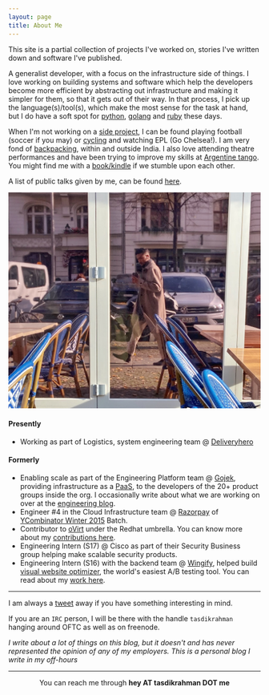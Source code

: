 ```yaml
---
layout: page
title: About Me
---
```


This site is a partial collection of projects I've worked on, stories I've written down and software I've published.

A generalist developer, with a focus on the infrastructure side of things. I love working on building systems and software which help the developers become more efficient by abstracting out infrastructure and making it simpler for them, so that it gets out of their way. In that process, I pick up the language(s)/tool(s), which make the most sense for the task at hand, but I do have a soft spot for [python](https://python.org/), [golang](https://golang.org) and [ruby](https://www.ruby-lang.org/en/) these days.

When I'm not working on a [side project](https://github.com/tasdikrahman), I can be found playing football (soccer if you may) or [cycling](https://www.strava.com/athletes/38551461) and watching EPL (Go Chelsea!). I am very fond of [backpacking](https://tasdikrahman.me/blog/tag/travel/), within and outside India. I also love attending theatre performances and have been trying to improve my skills at [Argentine tango](https://en.wikipedia.org/wiki/Argentine_tango). You might find me with a [book/kindle](https://www.goodreads.com/user/show/19151223-tasdik-rahman) if we stumble upon each other.

A list of public talks given by me, can be found [here](https://tasdikrahman.me/speaking/).

<center><img src="/content/images/54B4DBF4-D6AF-4711-BA18-0FBCAED28AB1.jpeg"></center>

#### Presently

- Working as part of Logistics, system engineering team @ [Deliveryhero](https://deliveryhero.com)

#### Formerly

- Enabling scale as part of the Engineering Platform team @ [Gojek](https://www.gojek.io/), providing infrastructure as a [PaaS](https://en.wikipedia.org/wiki/Platform_as_a_service), to the developers of the 20+ product groups inside the org. I occasionally write about what we are working on over at the [engineering blog](https://blog.gojekengineering.com/@tasdik.rahman).
- Engineer #4 in the Cloud Infrastructure team @ [Razorpay](https://razorpay.com/) of [YCombinator Winter 2015](https://techcrunch.com/2015/03/24/y-combinator-demos/) Batch.
- Contributor to [oVirt](https://web.archive.org/web/20170805074500/http://www.ovirt.org/blog/2017/05/welcome-gsoc-2017-students/) under the Redhat umbrella. You can know more about my [contributions here](https://github.com/tasdikrahman/gsoc2017ovirt).
- Engineering Intern (S17) @ Cisco as part of their Security Business group helping make scalable security products.
- Engineering Intern (S16) with the backend team @ [Wingify](https://wingify.com/), helped build [visual website optimizer](https://vwo.com/), the world's easiest A/B testing tool. You can read about my [work here](https://web.archive.org/web/20161218195134/https://team.wingify.com/tasdik-talks-about-his-internship-experience-at-wingify/).

***

I am always a [tweet](https://twitter.com/tasdikrahman) away if you have something interesting in mind.

If you are an `IRC` person, I will be there with the handle `tasdikrahman` hanging around OFTC as well as on freenode.

_I write about a lot of things on this blog, but it doesn't and has never represented the opinion of any of my employers. This is a personal blog I write in my off-hours_

***

<center>You can reach me through <b>hey AT tasdikrahman DOT me</b></center>
